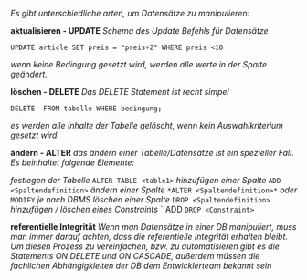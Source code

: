 *Es gibt unterschiedliche arten, um Datensätze zu manipulieren:*

**aktualisieren - UPDATE**
*Schema des Update Befehls für Datensätze*
```
UPDATE article SET preis = "preis+2" WHERE preis <10
```
*wenn keine Bedingung gesetzt wird, werden alle werte in der Spalte geändert.*

**löschen - DELETE**
*Das DELETE Statement ist recht simpel*
```
DELETE  FROM tabelle WHERE bedingung;
```
*es werden alle Inhalte der Tabelle gelöscht, wenn kein Auswahlkriterium gesetzt wird.*

**ändern - ALTER**
*das ändern einer Tabelle/Datensätze ist ein spezieller Fall. Es beinhaltet folgende Elemente:*

*festlegen der Tabelle*
```ALTER TABLE <table1>```
*hinzufügen einer Spalte*
```ADD <Spaltendefinition>```
*ändern einer Spalte*
```*ALTER <Spaltendefinition>*``` *oder* ```MODIFY``` *je nach DBMS*
*löschen einer Spalte*
```DROP <Spaltendefinition>```
*hinzufügen / löschen eines Constraints*
``ADD <Constraint>
```DROP <Constraint>```

**referentielle Integrität**
*Wenn man Datensätze in einer DB manipuliert, muss man immer darauf achten, dass die referentielle Integrität erhalten bleibt. 
Um diesen Prozess zu vereinfachen, bzw. zu automatisieren gibt es die Statements 
ON DELETE und ON CASCADE,
außerdem müssen die fachlichen Abhängigkleiten der DB dem Entwicklerteam bekannt sein*



